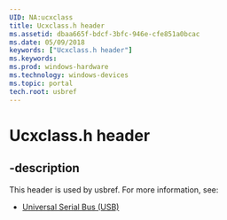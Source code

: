 ```yaml
---
UID: NA:ucxclass
title: Ucxclass.h header
ms.assetid: dbaa665f-bdcf-3bfc-946e-cfe851a0bcac
ms.date: 05/09/2018
keywords: ["Ucxclass.h header"]
ms.keywords: 
ms.prod: windows-hardware
ms.technology: windows-devices
ms.topic: portal
tech.root: usbref
---
```


# Ucxclass.h header


## -description


This header is used by usbref. For more information, see:

- [Universal Serial Bus (USB)](../_usbref/index.md)
